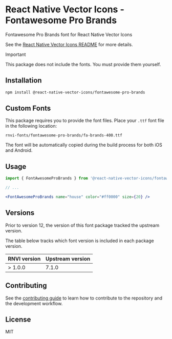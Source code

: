 # React Native Vector Icons - Fontawesome Pro Brands

Fontawesome Pro Brands font for React Native Vector Icons

See the [React Native Vector Icons README](../../README.md) for more details.

> [!IMPORTANT]
> This package does not include the fonts. You must provide them yourself.

## Installation

```sh
npm install @react-native-vector-icons/fontawesome-pro-brands
```

## Custom Fonts

This package requires you to provide the font files. Place your `.ttf` font
file in the following location:

```
rnvi-fonts/fontawesome-pro-brands/fa-brands-400.ttf
```

The font will be automatically copied during the build process for both iOS and
Android.

## Usage

```jsx
import { FontAwesomeProBrands } from '@react-native-vector-icons/fontawesome-pro-brands';

// ...

<FontAwesomeProBrands name="house" color="#ff0000" size={20} />
```

## Versions

Prior to version 12, the version of this font package tracked the upstream version.

The table below tracks which font version is included in each package version.

| RNVI version | Upstream version |
| ------------ | ---------------- |
| &gt; 1.0.0 | 7.1.0 |

## Contributing

See the [contributing guide](../../CONTRIBUTING.md) to learn how to contribute to the repository and the development workflow.

## License

MIT
